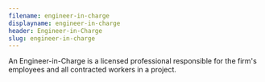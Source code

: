 ```yaml
---
filename: engineer-in-charge
displayname: engineer-in-charge
header: Engineer-in-Charge
slug: engineer-in-charge
---
```


An Engineer-in-Charge is a licensed professional responsible for the firm's employees and all contracted workers in a project.
